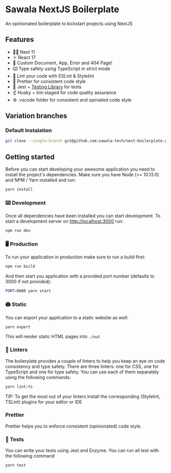 # Sawala NextJS Boilerplate

An opinionated boilerplate to kickstart projects using NextJS

## Features

- 👏🏼 Next 11
- ⚛️ React 17
- 🌊 Custom Document, App, Error and 404 Page!
- ⌨️ Type safety using TypeScript in strict mode
- 👀 Lint your code with ESLint & Stylelint
- 🌈 Prettier for consistent code style
- 🔨 Jest + [Testing Library](https://testing-library.com/) for tests
- ☝️ Husky + lint-staged for code quality assurance
- ⚙️ .vscode folder for consistent and opiniated code style

## Variation branches

### Default Instalation

```sh
git clone --single-branch git@github.com:sawala-tech/next-boilerplate.git
```

## Getting started

Before you can start developing your awesome application you need to install the project's dependencies. Make sure you have Node (>= 10.13.0) and NPM / Yarn installed and run:

```sh
yarn install
```

### ⌨️ Development

Once all dependencies have been installed you can start development. To start a development server on [http://localhost:3000](http://localhost:3000) run:

```sh
npm run dev
```

### 🖥 Production

To run your application in production make sure to run a build first:

```sh
npm run build
```

And then start you application with a provided port number (defaults to 3000 if not provided):

```sh
PORT=8080 yarn start
```

### 🖨 Static

You can export your application to a static website as well:

```sh
yarn export
```

This will render static HTML pages into `./out`

### 🧐 Linters

The boilerplate provides a couple of linters to help you keep an eye on code consistency and type safety. There are three linters: one for CSS, one for TypeScript and one for type safety. You can use each of them separately using the following commands:

```sh
yarn lint:ts
```

TIP: To get the most out of your linters install the corresponding (Stylelint, TSLint) plugins for your editor or IDE

### Prettier

Prettier helps you to enforce consistent (opinionated) code style.

### 🤖 Tests

You can write your tests using Jest and Enzyme. You can run all test with the following command

```sh
yarn test
```
